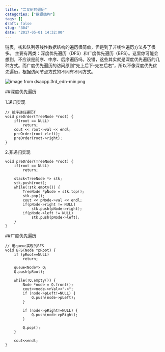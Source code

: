 ```yaml
---
title: "二叉树的遍历"
categories: ["数据结构"]
tags: []
draft: false
slug: "304"
date: "2017-05-01 14:32:00"
---
```


链表，栈和队列等线性数据结构的遍历很简单，但是到了非线性遍历方法多了很多。
主要有两类：深度优先遍历（DFS）和广度优先遍历（BFS）。这里你可能会想到，不应该是前序、中序、后序遍历吗。没错，这些其实就是深度优先遍历的几种方式。而广度优先遍历的访问原则“先上后下-先左后右”，所以不像深度优先优先遍历，根据访问节点方式的不同有不同方式。

![image from dsacpp.3rd_edn-min.png][1]

##深度优先遍历

1.递归实现

    // 前序递归遍历T
    void preOrder(TreeNode *root) {
        if(root == NULL)
            return;
        cout << root->val << endl;
        preOrder(root->left);
        preOrder(root->right);
    }

2.非递归实现


    void preOrder(TreeNode *root) {
        if(root == NULL)
            return;
    
        stack<TreeNode *> stk;
        stk.push(root);
        while(!stk.empty()) {
            TreeNode *pNode = stk.top();
            stk.pop();
            cout << pNode->val << endl;
            if(pNode->right != NULL)
                stk.push(pNode->right);
            if(pNode->left != NULL)
                stk.push(pNode->left);
        }
    }


##广度优先遍历

    // 用queue实现的BFS  
    void BFS(Node *pRoot) {  
        if (pRoot==NULL)  
            return;  
      
        queue<Node*> Q;
        Q.push(pRoot);  
      
        while(!Q.empty()) {    
            Node *node = Q.front();
            cout<<node->nVal<<"->";  
            if (node->pLeft!=NULL) {  
                Q.push(node->pLeft);  
            }  
      
            if (node->pRight!=NULL) {  
                Q.push(node->pRight);  
            }  
      
            Q.pop();  
        }  
      
        cout<<endl;  
    }

[1]: http://zhangchen915.com/usr/uploads/2017/05/1023793726.png
